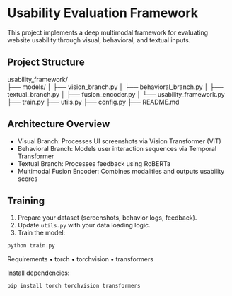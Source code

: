 # Usability Evaluation Framework

This project implements a deep multimodal framework for evaluating website usability through visual, behavioral, and textual inputs.

## Project Structure

usability_framework/
<br/>├── models/
│   ├── vision_branch.py
│   ├── behavioral_branch.py
│   ├── textual_branch.py
│   ├── fusion_encoder.py
│   └── usability_framework.py
├── train.py
├── utils.py
├── config.py
├── README.md

## Architecture Overview

- Visual Branch: Processes UI screenshots via Vision Transformer (ViT)
- Behavioral Branch: Models user interaction sequences via Temporal Transformer
- Textual Branch: Processes feedback using RoBERTa
- Multimodal Fusion Encoder: Combines modalities and outputs usability scores

## Training

1. Prepare your dataset (screenshots, behavior logs, feedback).
2. Update `utils.py` with your data loading logic.
3. Train the model:

```bash
python train.py
```
Requirements
	•	torch
	•	torchvision
	•	transformers

Install dependencies:
```bash
pip install torch torchvision transformers
```
